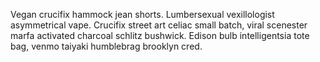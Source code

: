 Vegan crucifix hammock jean shorts. Lumbersexual vexillologist asymmetrical vape. Crucifix street art celiac small batch, viral scenester marfa activated charcoal schlitz bushwick. Edison bulb intelligentsia tote bag, venmo taiyaki humblebrag brooklyn cred.